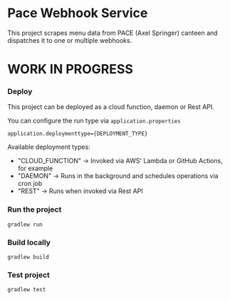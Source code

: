 # Pace Webhook Service

This project scrapes menu data from PACE (Axel Springer) canteen and dispatches it to one or multiple webhooks.

# WORK IN PROGRESS

### Deploy

This project can be deployed as a cloud function, daemon or Rest API.

You can configure the run type via `application.properties`
```
application.deploymenttype={DEPLOYMENT_TYPE}
```
Available deployment types:
* "CLOUD_FUNCTION" -> Invoked via AWS' Lambda or GitHub Actions, for example
* "DAEMON" -> Runs in the background and schedules operations via cron job
* "REST" -> Runs when invoked via Rest API

### Run the project
`gradlew run`

### Build locally
`gradlew build`

### Test project
`gradlew test`
